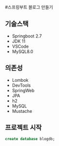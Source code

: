 #스프링부트 블로그 만들기

## 기술스택
- Springboot 2.7
- JDK 11
- VSCode
- MySQL8.0

## 의존성
- Lombok
- DevTools
- SpringWeb
- JPA
- h2
- MySQL
- Mustache

## 프로젝트 시작
```sql
create database blogdb;
```